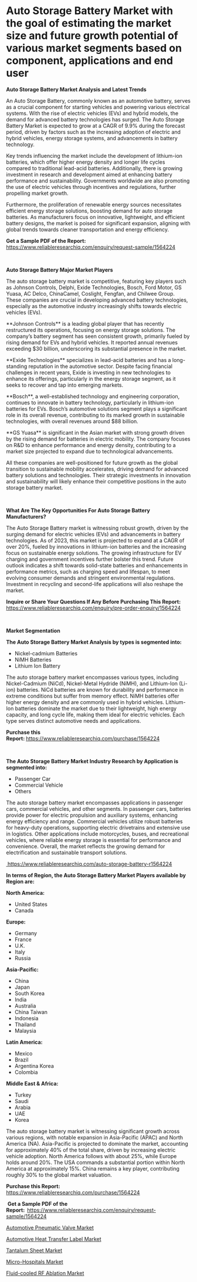 <p><h1>Auto Storage Battery Market with the goal of estimating the market size and future growth potential of various market segments based on component, applications and end user</h1></p><p><strong>Auto Storage Battery Market Analysis and Latest Trends</strong></p>
<p><p>An Auto Storage Battery, commonly known as an automotive battery, serves as a crucial component for starting vehicles and powering various electrical systems. With the rise of electric vehicles (EVs) and hybrid models, the demand for advanced battery technologies has surged. The Auto Storage Battery Market is expected to grow at a CAGR of 9.9% during the forecast period, driven by factors such as the increasing adoption of electric and hybrid vehicles, energy storage systems, and advancements in battery technology.</p><p>Key trends influencing the market include the development of lithium-ion batteries, which offer higher energy density and longer life cycles compared to traditional lead-acid batteries. Additionally, there is growing investment in research and development aimed at enhancing battery performance and sustainability. Governments worldwide are also promoting the use of electric vehicles through incentives and regulations, further propelling market growth. </p><p>Furthermore, the proliferation of renewable energy sources necessitates efficient energy storage solutions, boosting demand for auto storage batteries. As manufacturers focus on innovative, lightweight, and efficient battery designs, the market is poised for significant expansion, aligning with global trends towards cleaner transportation and energy efficiency.</p></p>
<p><strong>Get a Sample PDF of the Report:&nbsp;</strong> <a href="https://www.reliableresearchiq.com/enquiry/request-sample/1564224?utm_campaign=1088&utm_medium=2&utm_source=Github&utm_content=ia&utm_term=03112024&utm_id=auto-storage-battery">https://www.reliableresearchiq.com/enquiry/request-sample/1564224</a></p>
<p>&nbsp;</p>
<p><strong>Auto Storage Battery Major Market Players</strong></p>
<p><p>The auto storage battery market is competitive, featuring key players such as Johnson Controls, Delphi, Exide Technologies, Bosch, Ford Motor, GS Yuasa, AC Delco, ChinaCamel, Coslight, Fengfan, and Chilwee Group. These companies are crucial in developing advanced battery technologies, especially as the automotive industry increasingly shifts towards electric vehicles (EVs).</p><p>**Johnson Controls** is a leading global player that has recently restructured its operations, focusing on energy storage solutions. The company’s battery segment has seen consistent growth, primarily fueled by rising demand for EVs and hybrid vehicles. It reported annual revenues exceeding $30 billion, underscoring its substantial presence in the market.</p><p>**Exide Technologies** specializes in lead-acid batteries and has a long-standing reputation in the automotive sector. Despite facing financial challenges in recent years, Exide is investing in new technologies to enhance its offerings, particularly in the energy storage segment, as it seeks to recover and tap into emerging markets.</p><p>**Bosch**, a well-established technology and engineering corporation, continues to innovate in battery technology, particularly in lithium-ion batteries for EVs. Bosch’s automotive solutions segment plays a significant role in its overall revenue, contributing to its marked growth in sustainable technologies, with overall revenues around $88 billion.</p><p>**GS Yuasa** is significant in the Asian market with strong growth driven by the rising demand for batteries in electric mobility. The company focuses on R&D to enhance performance and energy density, contributing to a market size projected to expand due to technological advancements. </p><p>All these companies are well-positioned for future growth as the global transition to sustainable mobility accelerates, driving demand for advanced battery solutions and technologies. Their strategic investments in innovation and sustainability will likely enhance their competitive positions in the auto storage battery market.</p></p>
<p>&nbsp;</p>
<p><strong>What Are The Key Opportunities For Auto Storage Battery Manufacturers?</strong></p>
<p><p>The Auto Storage Battery market is witnessing robust growth, driven by the surging demand for electric vehicles (EVs) and advancements in battery technologies. As of 2023, this market is projected to expand at a CAGR of over 20%, fueled by innovations in lithium-ion batteries and the increasing focus on sustainable energy solutions. The growing infrastructure for EV charging and government incentives further bolster this trend. Future outlook indicates a shift towards solid-state batteries and enhancements in performance metrics, such as charging speed and lifespan, to meet evolving consumer demands and stringent environmental regulations. Investment in recycling and second-life applications will also reshape the market.</p></p>
<p><strong>Inquire or Share Your Questions If Any Before Purchasing This Report:</strong> <a href="https://www.reliableresearchiq.com/enquiry/pre-order-enquiry/1564224?utm_campaign=1088&utm_medium=2&utm_source=Github&utm_content=ia&utm_term=03112024&utm_id=auto-storage-battery">https://www.reliableresearchiq.com/enquiry/pre-order-enquiry/1564224</a></p>
<p>&nbsp;</p>
<p><strong>Market Segmentation</strong></p>
<p><strong>The Auto Storage Battery Market Analysis by types is segmented into:</strong></p>
<p><ul><li>Nickel-cadmium Batteries</li><li>NiMH Batteries</li><li>Lithium Ion Battery</li></ul></p>
<p><p>The auto storage battery market encompasses various types, including Nickel-Cadmium (NiCd), Nickel-Metal Hydride (NiMH), and Lithium-Ion (Li-ion) batteries. NiCd batteries are known for durability and performance in extreme conditions but suffer from memory effect. NiMH batteries offer higher energy density and are commonly used in hybrid vehicles. Lithium-Ion batteries dominate the market due to their lightweight, high energy capacity, and long cycle life, making them ideal for electric vehicles. Each type serves distinct automotive needs and applications.</p></p>
<p><strong>Purchase this Report:&nbsp;</strong><a href="https://www.reliableresearchiq.com/purchase/1564224?utm_campaign=1088&utm_medium=2&utm_source=Github&utm_content=ia&utm_term=03112024&utm_id=auto-storage-battery">https://www.reliableresearchiq.com/purchase/1564224</a></p>
<p>&nbsp;</p>
<p><strong>The Auto Storage Battery Market Industry Research by Application is segmented into:</strong></p>
<p><ul><li>Passenger Car</li><li>Commercial Vehicle</li><li>Others</li></ul></p>
<p><p>The auto storage battery market encompasses applications in passenger cars, commercial vehicles, and other segments. In passenger cars, batteries provide power for electric propulsion and auxiliary systems, enhancing energy efficiency and range. Commercial vehicles utilize robust batteries for heavy-duty operations, supporting electric drivetrains and extensive use in logistics. Other applications include motorcycles, buses, and recreational vehicles, where reliable energy storage is essential for performance and convenience. Overall, the market reflects the growing demand for electrification and sustainable transport solutions.</p></p>
<p><a href="https://www.reliableresearchiq.com/auto-storage-battery-r1564224?utm_campaign=1088&utm_medium=2&utm_source=Github&utm_content=ia&utm_term=03112024&utm_id=auto-storage-battery">&nbsp;https://www.reliableresearchiq.com/auto-storage-battery-r1564224</a></p>
<p><strong>In terms of Region, the Auto Storage Battery Market Players available by Region are:</strong></p>
<p>
    <p> <strong> North America: </strong>
        <ul>
            <li>United States</li>
            <li>Canada</li>
        </ul>
        </p> 
    <p> <strong> Europe: </strong>
        <ul>
            <li>Germany</li>
            <li>France</li>
            <li>U.K.</li>
            <li>Italy</li>
            <li>Russia</li>
        </ul>
        </p> 
    <p> <strong> Asia-Pacific: </strong>
        <ul>
            <li>China</li>
            <li>Japan</li>
            <li>South Korea</li>
            <li>India</li>
            <li>Australia</li>
            <li>China Taiwan</li>
            <li>Indonesia</li>
            <li>Thailand</li>
            <li>Malaysia</li>
        </ul>
        </p> 
    <p> <strong> Latin America: </strong>
        <ul>
            <li>Mexico</li>
            <li>Brazil</li>
            <li>Argentina Korea</li>
            <li>Colombia</li>
        </ul>
        </p> 
    <p> <strong> Middle East & Africa: </strong>
        <ul>
            <li>Turkey</li>
            <li>Saudi</li>
            <li>Arabia</li>
            <li>UAE</li>
            <li>Korea</li>
        </ul>
    </p>
    </p>
<p><p>The auto storage battery market is witnessing significant growth across various regions, with notable expansion in Asia-Pacific (APAC) and North America (NA). Asia-Pacific is projected to dominate the market, accounting for approximately 40% of the total share, driven by increasing electric vehicle adoption. North America follows with about 25%, while Europe holds around 20%. The USA commands a substantial portion within North America at approximately 15%. China remains a key player, contributing roughly 30% to the global market valuation.</p></p>
<p><strong>Purchase this Report: </strong><a href="https://www.reliableresearchiq.com/purchase/1564224?utm_campaign=1088&utm_medium=2&utm_source=Github&utm_content=ia&utm_term=03112024&utm_id=auto-storage-battery">https://www.reliableresearchiq.com/purchase/1564224</a></p>
<p>&nbsp;<strong>Get a Sample PDF of the Report:&nbsp;&nbsp;</strong><a href="https://www.reliableresearchiq.com/enquiry/request-sample/1564224?utm_campaign=1088&utm_medium=2&utm_source=Github&utm_content=ia&utm_term=03112024&utm_id=auto-storage-battery">https://www.reliableresearchiq.com/enquiry/request-sample/1564224</a></p>
<p><strong></strong></p>
<p><p><a href="https://github.com/wanvigsqmunsenr/Market-Research-Report-List-1/blob/main/automotive-pneumatic-valve-market.md?utm_campaign=1088&utm_medium=2&utm_source=Github&utm_content=ia&utm_term=03112024&utm_id=auto-storage-battery">Automotive Pneumatic Valve Market</a></p><p><a href="https://github.com/alea79alre/Market-Research-Report-List-1/blob/main/automotive-heat-transfer-label-market.md?utm_campaign=1088&utm_medium=2&utm_source=Github&utm_content=ia&utm_term=03112024&utm_id=auto-storage-battery">Automotive Heat Transfer Label Market</a></p><p><a href="https://www.linkedin.com/pulse/in-depth-analysis-global-tantalum-sheet-market-scope-its-m8pue?utm_campaign=1088&utm_medium=2&utm_source=Github&utm_content=ia&utm_term=03112024&utm_id=auto-storage-battery">Tantalum Sheet Market</a></p><p><a href="https://issuu.com/reportprime-2/docs/micro-hospitals-market-size-2030.pp_e0710149bb9740?utm_campaign=1088&utm_medium=2&utm_source=Github&utm_content=ia&utm_term=03112024&utm_id=auto-storage-battery">Micro-Hospitals Market</a></p><p><a href="https://issuu.com/reportprime-2/docs/fluid-cooled-rf-ablation-market-siz_0051296b3fec43?utm_campaign=1088&utm_medium=2&utm_source=Github&utm_content=ia&utm_term=03112024&utm_id=auto-storage-battery">Fluid-cooled RF Ablation Market</a></p></p>